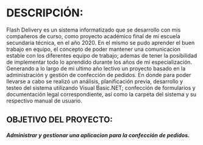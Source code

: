 # DESCRIPCIÓN:
Flash Delivery es un sistema informatizado que se desarrollo con mis compañeros de curso, como proyecto académico final de mi escuela secundaria técnica, en el año 2020. En el mismo se pudo aprender el buen trabajo en equipo, el concepto de poder mantener una comunicacion estable con los diferentes equipo de trabajo; ademas de tener la posibilidad de implementar todo lo aprendido durante los años de mi especialización. Generando a lo largo de mi ultimo año lectivo un proyecto basado en la administración y gestión de confección de pedidos.
En donde para poder llevarse a cabo se realizó un análisis, planificación previa, desarrollo y testeo del sistema utilizando Visual Basic.NET; confección de formularios y documentación legal correspondiente, así como la carpeta del sistema y su respectivo manual de usuario.

## OBJETIVO DEL PROYECTO:
#####  Administrar y gestionar una aplicacion para la confección de pedidos.

 
